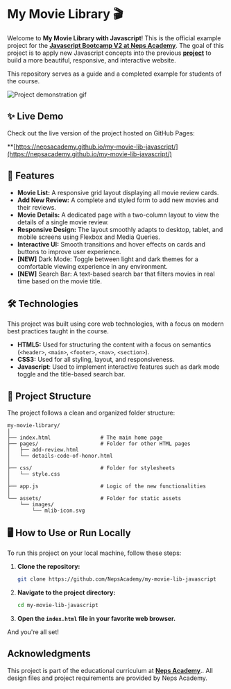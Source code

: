 # My Movie Library 🎬

Welcome to **My Movie Library with Javascript**\! This is the official example project for the [**Javascript Bootcamp V2 at Neps Academy**](link). The goal of this project is to apply new Javascript concepts into the previous [**project**](https://neps.academy/br/course/principios-basicos-do-desenvolvimento-web) to build a more beautiful, responsive, and interactive website.

This repository serves as a guide and a completed example for students of the course.

![Project demonstration gif](/assets/course_gifs/dark_mode_search_bar.gif)

## ✨ Live Demo

Check out the live version of the project hosted on GitHub Pages:

**[https://nepsacademy.github.io/my-movie-lib-javascript/](https://nepsacademy.github.io/my-movie-lib-javascript/)

## 🚀 Features

- **Movie List:** A responsive grid layout displaying all movie review cards.
- **Add New Review:** A complete and styled form to add new movies and their reviews.
- **Movie Details:** A dedicated page with a two-column layout to view the details of a single movie review.
- **Responsive Design:** The layout smoothly adapts to desktop, tablet, and mobile screens using Flexbox and Media Queries.
- **Interactive UI:** Smooth transitions and hover effects on cards and buttons to improve user experience.
- **[NEW]** Dark Mode: Toggle between light and dark themes for a comfortable viewing experience in any environment.
- **[NEW]** Search Bar: A text-based search bar that filters movies in real time based on the movie title.

## 🛠️ Technologies

This project was built using core web technologies, with a focus on modern best practices taught in the course.

- **HTML5:** Used for structuring the content with a focus on semantics (`<header>`, `<main>`, `<footer>`, `<nav>`, `<section>`).
- **CSS3:** Used for all styling, layout, and responsiveness.
- **Javascript**: Used to implement interactive features such as dark mode toggle and the title-based search bar.

## 📁 Project Structure

The project follows a clean and organized folder structure:

```
my-movie-library/
│
├── index.html                # The main home page
├── pages/                    # Folder for other HTML pages
│   ├── add-review.html
│   └── details-code-of-honor.html
│
├── css/                      # Folder for stylesheets
│   └── style.css
│
├── app.js                    # Logic of the new functionalities
│
└── assets/                   # Folder for static assets
    └── images/
        └── mlib-icon.svg
```

## 🖥️ How to Use or Run Locally

To run this project on your local machine, follow these steps:

1.  **Clone the repository:**
    ```sh
    git clone https://github.com/NepsAcademy/my-movie-lib-javascript
    ```
2.  **Navigate to the project directory:**
    ```sh
    cd my-movie-lib-javascript
    ```
3.  **Open the `index.html` file in your favorite web browser.**

And you're all set!

## Acknowledgments

This project is part of the educational curriculum at **[Neps Academy](https://neps.academy)**.. All design files and project requirements are provided by Neps Academy.
